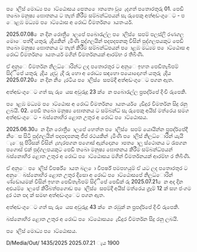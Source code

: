 ප ොලිස් මොධ්‍ය ප ොට්ඨොසය පෙත ෙොතතො වූ ෙැදගත් පතොරතුරු 01. පෙඩි තබො මනුෂ්‍ය ඝොතනය ට තැත් කිරීම සම්බන්ධ්‍පයන් සැ රුපෙකු අත්අඩංගුෙට - ප ොළඹ මධ්‍යම ප ොට්ඨොස අ රොධ්‍ විමර්තන ොයතංර්ය.

2025.07.08 ෙන දින රොත්‍රී ොලපේ පබොරැල්ල ප ොලිස් ෙසපම් පලස්ලි රණගල මොෙපත්දී යතුරු ැදියකින් ැමිණි පුද්ගලයින් පදපදපනකු විසින් පුද්ගලපයකුට පෙඩි තබො මනුෂ්‍ය ඝොතනය ට තැත් කිරීම සම්බන්ධ්‍පයන් ප ොළඹ මධ්‍යම ප ොට්ඨොස අ රොධ්‍ විමර්තන ොයතංර්ය මගින් විමර්තනයක් ආරම්භ ර තිබිණි.

ඒ අනුෙ විමර්තන නිලධ්‍ොරින්ට ලද පතොරතුර ට අනුෙ ඉහත පෙඩිතැබීපම් සිද්ිපේ යතුරු ැදිය ැදවූ ැදි රු හො අ රොධ්‍ය සඳහො පයොදොගත් යතුරු ැදිය 2025.07.20 ෙන දින නි ෙැරටිය ප ොලිස් ෙසපම්දී අත්අඩංගුෙට පගන ඇත.

අත්අඩංගුෙට ගත් සැ රු ෙයස අවුරුදු 23 ක් ෙන පබොරැල්ල ප්‍රපද්ර්පේ දිංචි රුපෙකි.

ප ොළඹ මධ්‍යම ප ොට්ඨොස අ රොධ්‍ විමර්තන ොයතංර්ය ෙැඩිදුර විමර්තන සිදු රනු ලබයි. 02. පෙඩි තබො මනුෂ්‍ය ඝොතනය ට සම්බන්ධ්‍ සැ රුපෙකු අයිස් මත්රෙය සමග අත්අඩංගුෙට - බස්නොහිර ළොත උතුර අ රොධ්‍ ප ොට්ඨොසය.

2025.06.30 ෙන දින රොත්‍රී ොලපේ හෙත්ත ප ොලිස් ෙසපම් යොයින්න ප්‍රපද්ර්පේදී නිෙස සිටි පුද්ගලයින් පදපදපනකු ජීප් රථයකින් ැමිණි ප ොලිස් නිලධ්‍ොරින් යැයි ැෙසූ පිරිසක් විසින් ැහැරපගන පගොස් ඇන්දොන ොපත ොලු ස්ථොනය ට රැපගන පගොස් එක් පුද්ගලපයකුට පෙඩි තබො මනුෂ්‍ය ඝොතනය කිරීම සම්බන්ධ්‍පයන් බස්නොහිර ළොත උතුර අ රොධ්‍ ප ොට්ඨොසය මගින් විමර්තනයක් ආරම්භ ර තිබිණි.

ඒ අනුෙ ප ොලිස් විපර්ෂ්‍ ොයත බල ො විපර්ෂ්‍ පමපහයුම් ඒ යට ලද පතොරතුර ට අනුෙ බස්නොහිර ළොත උතුර දිසො අ රොධ්‍ ප ොට්ඨොසපේ නිලධ්‍ොරින් ණ්ඩොයමක් විසින් ඉහත පෙඩිතැබීපම් සිද්ිපේ පෙඩික් රු 2025.07.21 ෙන අද දින අළුයම් ොලපේ කිරිබත්පගොඩ ප ොලිස් ෙසපම්දී අයිස් මත්රෙය ග්‍රෑම් 12 ක් සහ ජංගම දුර ථන පද ක් සමඟ අත්අඩංගුෙට පගන ඇත.

අත්අඩංගුෙට ගත් සැ රු ෙයස අවුරුදු 43 ක් ෙන රඹුක් න ප්‍රපද්ර්පේ දිංචි රුපෙකි.

බස්නොහිර ළොත උතුර අ රොධ්‍ ප ොට්ඨොසය ෙැඩිදුර විමර්තන සිදු රනු ලබයි.

ප ොලිස් මොධ්‍ය ප ොට්ඨොසය.

D/Media/Out/ 1435/2025 2025.07.21 ැය 1900